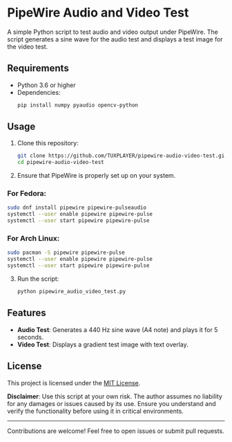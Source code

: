 # PipeWire Audio and Video Test

A simple Python script to test audio and video output under PipeWire. The script generates a sine wave for the audio test and displays a test image for the video test.

## Requirements

- Python 3.6 or higher
- Dependencies:
  ```bash
  pip install numpy pyaudio opencv-python
  ```

## Usage

1. Clone this repository:
   ```bash
   git clone https://github.com/TUXPLAYER/pipewire-audio-video-test.git
   cd pipewire-audio-video-test
   ```

2. Ensure that PipeWire is properly set up on your system. 

### For Fedora:
   ```bash
   sudo dnf install pipewire pipewire-pulseaudio
   systemctl --user enable pipewire pipewire-pulse
   systemctl --user start pipewire pipewire-pulse
   ```

### For Arch Linux:
   ```bash
   sudo pacman -S pipewire pipewire-pulse
   systemctl --user enable pipewire pipewire-pulse
   systemctl --user start pipewire pipewire-pulse
   ```

3. Run the script:
   ```bash
   python pipewire_audio_video_test.py
   ```

## Features

- **Audio Test**: Generates a 440 Hz sine wave (A4 note) and plays it for 5 seconds.
- **Video Test**: Displays a gradient test image with text overlay.

## License

This project is licensed under the [MIT License](LICENSE).

**Disclaimer**: Use this script at your own risk. The author assumes no liability for any damages or issues caused by its use. Ensure you understand and verify the functionality before using it in critical environments.

---

Contributions are welcome! Feel free to open issues or submit pull requests.
